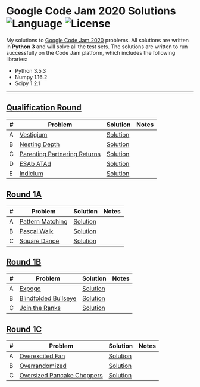 # Google Code Jam 2020 Solutions ![Language](https://img.shields.io/badge/language-Python%203-orange) ![License](https://img.shields.io/github/license/theXYZT/codejam-2020)

My solutions to [Google Code Jam 2020](https://codingcompetitions.withgoogle.com/codejam/archive/2020) problems. All solutions are written in **Python 3** and will solve all the test sets. The solutions are written to run successfully on the Code Jam platform, which includes the following libraries:

 * Python 3.5.3
 * Numpy 1.16.2
 * Scipy 1.2.1

---

## [Qualification Round](https://codingcompetitions.withgoogle.com/codejam/round/000000000019fd27)

| # | Problem | Solution | Notes |
|---|---------|----------|-------|
| A | [Vestigium](https://codingcompetitions.withgoogle.com/codejam/round/000000000019fd27/000000000020993c) | [Solution](https://github.com/theXYZT/codejam-2020/blob/master/Qualification%20Round/vestigium.py) |  |
| B | [Nesting Depth](https://codingcompetitions.withgoogle.com/codejam/round/000000000019fd27/0000000000209a9f) | [Solution](https://github.com/theXYZT/codejam-2020/blob/master/Qualification%20Round/nesting-depth.py) |  |
| C | [Parenting Partnering Returns](https://codingcompetitions.withgoogle.com/codejam/round/000000000019fd27/000000000020bdf9) | [Solution](https://github.com/theXYZT/codejam-2020/blob/master/Qualification%20Round/parenting-partnering-returns.py) |  |
| D | [ESAb ATAd](https://codingcompetitions.withgoogle.com/codejam/round/000000000019fd27/0000000000209a9e) | [Solution](https://github.com/theXYZT/codejam-2020/blob/master/Qualification%20Round/esab-atad.py) |  |
| E | [Indicium](https://codingcompetitions.withgoogle.com/codejam/round/000000000019fd27/0000000000209aa0) | [Solution](https://github.com/theXYZT/codejam-2020/blob/master/Qualification%20Round/indicium.py) |  |


## [Round 1A](https://codingcompetitions.withgoogle.com/codejam/round/000000000019fd74)

| # | Problem | Solution | Notes |
|---|---------|----------|-------|
| A | [Pattern Matching](https://codingcompetitions.withgoogle.com/codejam/round/000000000019fd74/00000000002b3034) | [Solution](https://github.com/theXYZT/codejam-2020/blob/master/Round%201A/pattern-matching.py) | |
| B | [Pascal Walk](https://codingcompetitions.withgoogle.com/codejam/round/000000000019fd74/00000000002b1353) | [Solution](https://github.com/theXYZT/codejam-2020/blob/master/Round%201A/pascal-walk.py) | |
| C | [Square Dance](https://codingcompetitions.withgoogle.com/codejam/round/000000000019fd74/00000000002b1355) | [Solution](https://github.com/theXYZT/codejam-2020/blob/master/Round%201A/square-dance.py) | |


## [Round 1B](https://codingcompetitions.withgoogle.com/codejam/round/000000000019fef2)

| # | Problem | Solution | Notes |
|---|---------|----------|-------|
| A | [Expogo](https://codingcompetitions.withgoogle.com/codejam/round/000000000019fef2/00000000002d5b62) | [Solution](https://github.com/theXYZT/codejam-2020/blob/master/Round%201B/expogo.py) | |
| B | [Blindfolded Bullseye](https://codingcompetitions.withgoogle.com/codejam/round/000000000019fef2/00000000002d5b63) | [Solution](https://github.com/theXYZT/codejam-2020/blob/master/Round%201B/blindfolded-bullseye.py) | |
| C | [Join the Ranks](https://codingcompetitions.withgoogle.com/codejam/round/000000000019fef2/00000000002d5b64) | [Solution](https://github.com/theXYZT/codejam-2020/blob/master/Round%201B/join-the-ranks.py) | |


## [Round 1C](https://codingcompetitions.withgoogle.com/codejam/round/000000000019fef4)

| # | Problem | Solution | Notes |
|---|---------|----------|-------|
| A | [Overexcited Fan](https://codingcompetitions.withgoogle.com/codejam/round/000000000019fef4/0000000000317409) | [Solution](https://github.com/theXYZT/codejam-2020/blob/master/Round%201C/overexcited-fan.py) | |
| B | [Overrandomized](https://codingcompetitions.withgoogle.com/codejam/round/000000000019fef4/00000000003179a1) | [Solution](https://github.com/theXYZT/codejam-2020/blob/master/Round%201C/overrandomized.py) | |
| C | [Oversized Pancake Choppers](https://codingcompetitions.withgoogle.com/codejam/round/000000000019fef4/00000000003172d1) | [Solution](https://github.com/theXYZT/codejam-2020/blob/master/Round%201C/oversized-pancake-choppers.py) | |


